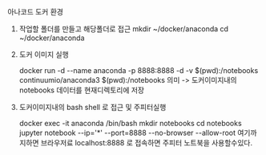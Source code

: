 아나코드 도커 환경

1. 작업할 폴더를 만들고 해당폴더로 접근
    mkdir ~/docker/anaconda
    cd ~/docker/anaconda

2. 도커 이미지 실행

    docker run -d --name anaconda -p 8888:8888 -d -v $(pwd):/notebooks continuumio/anaconda3
    $(pwd):/notebooks 의미 -> 도커이미지내의 notebooks 데이터를 현재디렉토리에 저장

3. 도커이미지내의 bash shell 로 접근 및 주피터실행

    docker exec -it anaconda /bin/bash
    mkdir notebooks
    cd notebooks
    jupyter notebook --ip='*' --port=8888 --no-browser --allow-root
    여기까지하면 브라우저료 localhost:8888 로 접속하면 주피터 노트북을 사용할수있다.